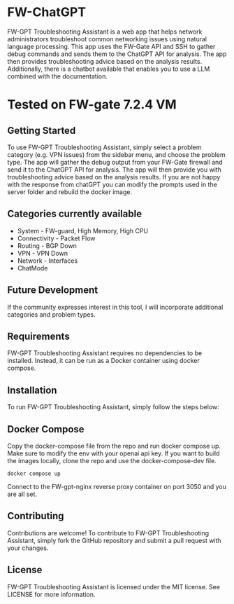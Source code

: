 # FW-ChatGPT

FW-GPT Troubleshooting Assistant is a web app that helps network administrators troubleshoot common networking issues using natural language processing. This app uses the FW-Gate API and SSH to gather debug commands and sends them to the ChatGPT API for analysis. The app then provides troubleshooting advice based on the analysis results. Additionally, there is a chatbot available that enables you to use a LLM combined with the documentation.

# Tested on FW-gate 7.2.4 VM

## Getting Started

To use FW-GPT Troubleshooting Assistant, simply select a problem category (e.g. VPN issues) from the sidebar menu, and choose the problem type. The app will gather the debug output from your FW-Gate firewall and send it to the ChatGPT API for analysis. The app will then provide you with troubleshooting advice based on the analysis results. If you are not happy with the response from chatGPT you can modify the prompts used in the server folder and rebuild the docker image.

## Categories currently available
- System - FW-guard, High Memory, High CPU
- Connectivity - Packet Flow
- Routing - BGP Down
- VPN - VPN Down
- Network - Interfaces
- ChatMode

## Future Development
 If the community expresses interest in this tool, I will incorporate additional categories and problem types.

## Requirements

FW-GPT Troubleshooting Assistant requires no dependencies to be installed. Instead, it can be run as a Docker container using docker compose.

## Installation

To run FW-GPT Troubleshooting Assistant, simply follow the steps below:

## Docker Compose


Copy the docker-compose file from the repo and run docker compose up. Make sure to modify the env with your openai api key.
If you want to build the images locally, clone the repo and use the docker-compose-dev file.
```
docker compose up
```
Connect to the FW-gpt-nginx reverse proxy container on port 3050 and you are all set.


## Contributing
Contributions are welcome! To contribute to FW-GPT Troubleshooting Assistant, simply fork the GitHub repository and submit a pull request with your changes.

## License
FW-GPT Troubleshooting Assistant is licensed under the MIT license. See LICENSE for more information.

